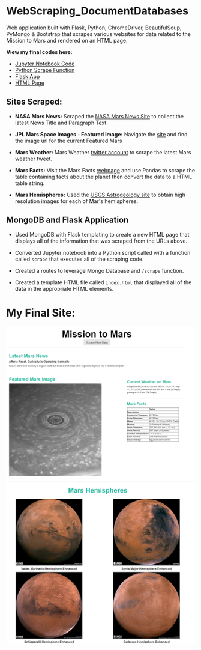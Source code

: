 # WebScraping_DocumentDatabases
Web application built with Flask, Python, ChromeDriver, BeautifulSoup, PyMongo & Bootstrap that scrapes various websites for data related to the Mission to Mars and rendered on an HTML page.

**View my final codes here:**
* [Jupyter Notebook Code](mission_to_mars.ipynb)
* [Python Scrape Function](scrape_mars.py)
* [Flask App](app.py)
* [HTML Page](templates/index.html)

## Sites Scraped:

* **NASA Mars News:** Scraped the [NASA Mars News Site](https://mars.nasa.gov/news/) to collect the latest News Title and Paragraph Text.

* **JPL Mars Space Images - Featured Image:** Navigate the [site](https://www.jpl.nasa.gov/spaceimages/?search=&category=Mars) and find the image url for the current Featured Mars 

* **Mars Weather:** Mars Weather [twitter account](https://twitter.com/marswxreport?lang=en) to scrape the latest Mars weather tweet.

* **Mars Facts:** Visit the Mars Facts [webpage](http://space-facts.com/mars/) and use Pandas to scrape the table containing facts about the planet then convert the data to a HTML table string.

* **Mars Hemispheres:** Used the [USGS Astrogeology site](https://astrogeology.usgs.gov/search/results?q=hemisphere+enhanced&k1=target&v1=Mars) to obtain high resolution images for each of Mar's hemispheres.

## MongoDB and Flask Application

* Used MongoDB with Flask templating to create a new HTML page that displays all of the information that was scraped from the URLs above.

* Converted Jupyter notebook into a Python script called with a function called `scrape` that executes all of the scraping code.

* Created a routes to leverage Mongo Database and `/scrape` function.

* Created a template HTML file called `index.html` that displayed all of the data in the appropriate HTML elements. 

# My Final Site:

![finalapp_p1.PNG](images/finalapp_p1.PNG)
![finalapp_p2.PNG](images/finalapp_p2.PNG)

